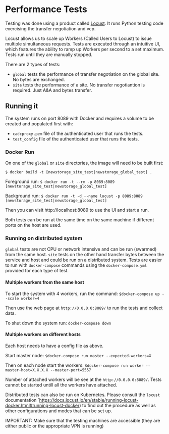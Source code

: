 # Performance Tests

Testing was done using a product called [Locust](https://locust.io).  It runs Python testing code exercising the transfer negotiation and vcp. 

Locust allows us to scale up Workers (Called Users to Locust) to issue multiple simultaneous requests.  Tests are executed through an intuitive UI, which features the ability to ramp up Workers per second to a set maximum.  Tests run until they are manually stopped.

There are 2 types of tests: 
  * `global` tests the performance of transfer negotiation on the global site. No bytes are exchanged. 
  * `site` tests the performance of a site. No transfer negotiantion is required. Just A&A and bytes transfer.
## Running it

The system runs on port 8089 with Docker and requires a volume to be created and populated first with:

 * `cadcproxy.pem` file of the authenticated user that runs the tests.
 * `test_config` file of the authenticated user that runs the tests.

### Docker Run

On one of the `global` or `site` directories, the image will need to be built first:

`$ docker build -t [newstorage_site_test|newstorage_global_test] .`

Foreground run:
`$ docker run -t --rm -p 8089:8089 [newstorage_site_test|newstorage_global_test]`

Background run:
`$ docker run -t -d --name locust -p 8089:8089 [newstorage_site_test|newstorage_global_test]`

Then you can visit http://localhost:8089 to use the UI and start a run.

Both tests can be run at the same time on the same machine if different ports on the host are used.

### Running on distributed system

`global` tests are not CPU or network intensive and can be run (swarmed) from the same host. `site` tests on the other
hand transfer bytes between the service and host and could be run on a distributed system. Tests are easier to run
with `docker-compose` commands using the `docker-compose.yml` provided for each type of test.

#### Multiple workers from the same host

To start the system with 4 workers, run the command:
`$docker-compose up --scale worker=4`

Then use the web page at `http://0.0.0.0:8089/` to run the tests and collect data.

To shut down the system run:
`docker-compose down`

#### Multiple workers on different hosts

Each host needs to have a config file as above.

Start master node:
`$docker-compose run master --expected-workers=X`

Then on each node start the workers:
`$docker-compose run worker --master-host=X.X.X.X --master-port=5557`

Number of attached workers will be see at the `http://0.0.0.0:8089/`. Tests cannot be started untill all the workers have
attached.

Distributed tests can also be run on Kubernetes. Please consult the `locust` documentation
`https://docs.locust.io/en/stable/running-locust-docker.html#running-locust-docker) to find out the procedure as well
as other configurations and modes that can be set up.





IMPORTANT: Make sure that the testing machines are accessible (they are either public or the appropriate VPN is running)
